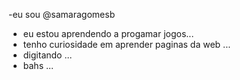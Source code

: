 -eu sou  @samaragomesb
- eu estou aprendendo a progamar jogos...
- tenho curiosidade em aprender paginas da web ...
- digitando ...
- bahs ...

<!---
samaragomesb/samaragomesb is a ✨ special ✨ repository because its `README.md` (this file) appears on your GitHub profile.
You can click the Preview link to take a look at your changes.
--->
